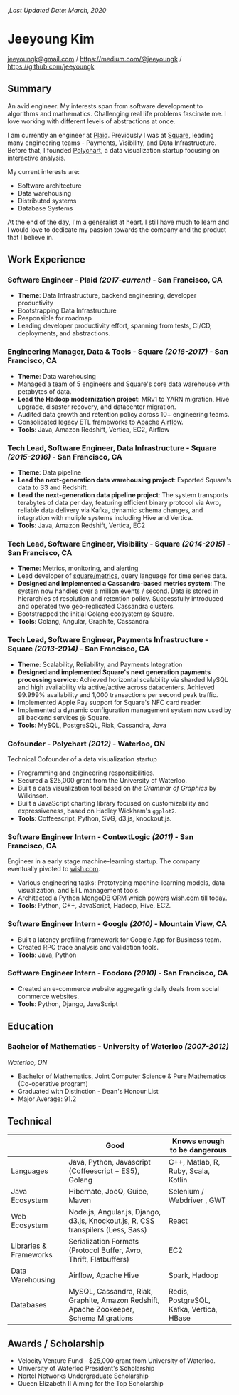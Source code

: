 ,_Last Updated Date: March, 2020_

Jeeyoung Kim
============

jeeyoungk@gmail.com / https://medium.com/@jeeyoungk / https://github.com/jeeyoungk

Summary
-------

An avid engineer. My interests span from software development to algorithms and mathematics. Challenging real life problems fascinate me. I love working with different levels of abstractions at once.

I am currently an engineer at [Plaid](https://plaid.com). Previously I was at [Square](https://squareup.com), leading many engineering teams - Payments, Visibility, and Data Infrastructure.
Before that, I founded [Polychart](https://github.com/Polychart/builder), a data visualization startup focusing on interactive analysis.

My current interests are:

* Software architecture
* Data warehousing
* Distributed systems
* Database Systems

At the end of the day, I'm a generalist at heart. I still have much to learn and I would love to dedicate my passion towards the company and the product that I believe in.

Work Experience
---------------

### Software Engineer - Plaid _(2017-current)_ - San Francisco, CA
* **Theme**: Data Infrastructure, backend engineering, developer productivity
* Bootstrapping Data Infrastructure
* Responsible for roadmap
* Leading developer productivity effort, spanning from tests, CI/CD, deployments, and abstractions.

### Engineering Manager, Data & Tools - Square _(2016-2017)_ - San Francisco, CA

* **Theme**: Data warehousing
* Managed a team of 5 engineers and Square's core data warehouse with petabytes of data.
* **Lead the Hadoop modernization project**: MRv1 to YARN migration, Hive upgrade, disaster recovery, and datacenter migration.
* Audited data growth and retention policy across 10+ engineering teams.
* Consolidated legacy ETL frameworks to [Apache Airflow](https://airflow.incubator.apache.org/).
* **Tools**: Java, Amazon Redshift, Vertica, EC2, Airflow

### Tech Lead, Software Engineer, Data Infrastructure - Square _(2015-2016)_ - San Francisco, CA

* **Theme**: Data pipeline
* **Lead the next-generation data warehousing project**: Exported Square's data to S3 and Redshift.
* **Lead the next-generation data pipeline project**: The system transports terabytes of data per day, featuring efficient binary protocol via Avro, reliable data delivery via Kafka, dynamic schema changes, and integration with muliple systems including Hive and Vertica.
* **Tools**: Java, Amazon Redshift, Vertica, EC2

### Tech Lead, Software Engineer, Visibility - Square _(2014-2015)_ - San Francisco, CA

* **Theme**: Metrics, monitoring, and alerting
* Lead developer of [square/metrics](https://github.com/square/metrics), query language for time series data.
* **Designed and implemented a Cassandra-based metrics system**: The system now handles over a million events / second. Data is stored in hierarchies of resolution and retention policy. Successfully introduced and operated two geo-replicated Cassandra clusters.
* Bootstrapped the initial Golang ecosystem @ Square.
* **Tools**: Golang, Angular, Graphite, Cassandra

### Tech Lead, Software Engineer, Payments Infrastructure - Square _(2013-2014)_ - San Francisco, CA

* **Theme**: Scalability, Reliability, and Payments Integration
* **Designed and implemented Square's next generation payments processing service**: Achieved horizontal scalability via sharded MySQL and high availability via active/active across datacenters. Achieved 99.999% availability and 1,000 transactions per second peak traffic.
* Implemented Apple Pay support for Square's NFC card reader.
* Implemented a dynamic configuration management system now used by all backend services @ Square.
* **Tools**: MySQL, PostgreSQL, Riak, Cassandra, Java

### Cofounder - Polychart _(2012)_ - Waterloo, ON

Technical Cofounder of a data visualization startup
* Programming and engineering responsibilities.
* Secured a $25,000 grant from the University of Waterloo.
* Built a data visualization tool based on _the Grammar of Graphics_ by Wilkinson.
* Built a JavaScript charting library focused on customizability and expressiveness, based on Hadley Wickham's `ggplot2`.
* **Tools**: Coffeescript, Python, SVG, d3.js, knockout.js.

### Software Engineer Intern - ContextLogic _(2011)_ - San Francisco, CA

Engineer in a early stage machine-learning startup. The company eventually pivoted to [wish.com](https://wish.com).

* Various engineering tasks: Prototyping machine-learning models, data visualization, and ETL management tools.
* Architected a Python MongoDB ORM which powers [wish.com](https://wish.com) till today.
* **Tools**: Python, C++, JavaScript, Hadoop, Hive, EC2.

### Software Engineer Intern - Google _(2010)_ - Mountain View, CA

* Built a latency profiling framework for Google App for Business team.
* Created RPC trace analysis and validation tools.
* **Tools**: Java, Python

### Software Engineer Intern - Foodoro _(2010)_ - San Francisco, CA

* Created an e-commerce website aggregating daily deals from social commerce websites.
* **Tools**: Python, Django, JavaScript

Education
---------

### Bachelor of Mathematics - University of Waterloo _(2007-2012)_

_Waterloo, ON_
* Bachelor of Mathematics, Joint Computer Science & Pure Mathematics (Co-operative program)
* Graduated with Distinction - Dean's Honour List
* Major Average: 91.2

Technical
---------

|           | Good        | Knows enough to be dangerous|
|-----------|-------------|-----------------------------|
| Languages | Java, Python, Javascript (Coffeescript + ES5), Golang | C++, Matlab, R, Ruby, Scala, Kotlin |
| Java Ecosystem | Hibernate, JooQ, Guice, Maven | Selenium / Webdriver , GWT |
| Web Ecosystem | Node.js, Angular.js, Django, d3.js, Knockout.js, R, CSS transpilers (Less, Sass) | React |
| Libraries & Frameworks | Serialization Formats (Protocol Buffer, Avro, Thrift, Flatbuffers) | EC2 |
| Data Warehousing | Airflow, Apache Hive | Spark, Hadoop |
| Databases | MySQL, Cassandra, Riak, Graphite, Amazon Redshift, Apache Zookeeper, Schema Migrations | Redis, PostgreSQL, Kafka, Vertica, HBase |


Awards / Scholarship
--------------------

* Velocity Venture Fund - $25,000 grant from University of Waterloo.
* University of Waterloo President's Scholarship
* Nortel Networks Undergraduate Scholarship
* Queen Elizabeth II Aiming for the Top Scholarship
